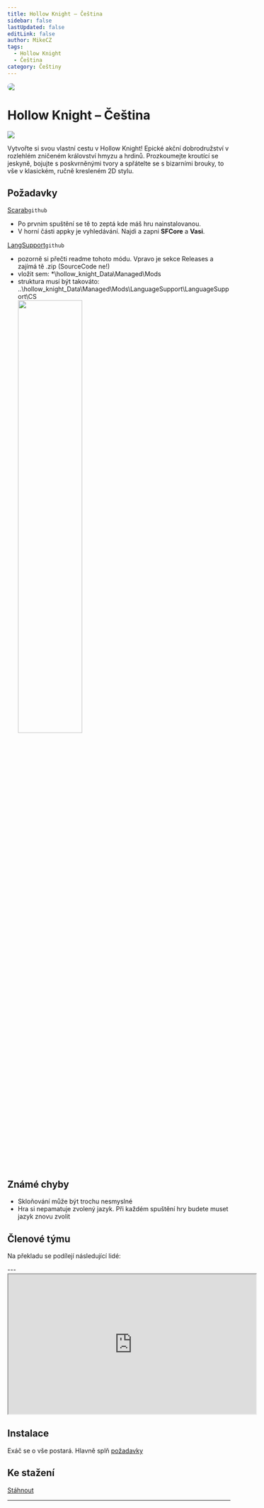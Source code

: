 ```yaml
---
title: Hollow Knight – Čeština
sidebar: false
lastUpdated: false
editLink: false
author: MikeCZ
tags:
  - Hollow Knight
  - Čeština
category: Češtiny
---
```

<script setup lang="ts">
const people = {
  lead: [
    { name: "MikeCZ", role: "Vedení projektu"}
  ],
  l10n: [
    { name: "Toasat165", role: "Překlad"},
    { name: "DesoloSVK", role: "Překlad"},
    { name: "UwU-master", role: "Překlad"},
    { name: "LucianoLukin", role: "Překlad"},
    { name: "Yohnny", role: "Překlad"},
    { name: "Atoschi", role: "Překlad"},
    { name: "Manz_z", role: "Překlad"},
    { name: "", role: ""},
    { name: "UwU-master", role: "Korektura"},
    { name: "Manz_z", role: "Korektura"},
    { name: "SeymoreClavage", role: "Korektura"},
    { name: "Bendalf21", role: "Korektura"},
  ],
  support: [
    { name: " ", role: "Technika, fonty"},
  ],
  partners: [
    { name: "HaiseT", role: "Promo"},
    { name: "PatrikTuri", role: "Mediální partner"}
  ]
};
</script>

<div style="border-radius: 16px; overflow: hidden; margin-bottom: 16px;">
  <img src="https://cdn2.steamgriddb.com/hero/8a1854f491c11482630ebb4135df2d2b.jpg">
</div>

# Hollow Knight – Čeština <Badge type="info" text="Mods" />

![](https://img.shields.io/badge/přeloženo-100%25-darkgreen?style=for-the-badge) 
<!-- <img src="https://weblate.prekladyher.eu/widget/starfield/starfield/cs/svg-badge.svg" alt="Stav překladu"> -->
<!-- <img src="https://weblate.prekladyher.eu/widget/starfield/starfield/cs/svg-badge.svg" alt="Stav překladu"> -->
<!-- <img src="https://weblate.prekladyher.eu/widget/starfield/starfield/cs/svg-badge.svg" alt="Stav překladu"> -->

Vytvořte si svou vlastní cestu v Hollow Knight! Epické akční dobrodružství v rozlehlém zničeném království hmyzu a hrdinů. Prozkoumejte kroutící se jeskyně, bojujte s poskvrněnými tvory a spřátelte se s bizarními brouky, to vše v klasickém, ručně kresleném 2D stylu.

## Požadavky
[Scarab](https://github.com/fifty-six/Scarab/releases)`github` <br />
- Po prvnim spuštění se tě to zeptá kde máš hru nainstalovanou. <br />
- V horní části appky je vyhledávání. Najdi a zapni **SFCore** a **Vasi**. <br />

[LangSupport](https://github.com/SFGrenade/LanguageSupport)`github` <br />
- pozorně si přečti readme tohoto módu. Vpravo je sekce Releases a zajímá tě .zip (SourceCode ne!) <br />
- vložit sem: *\hollow_knight_Data\Managed\Mods <br />
- struktura musí být takováto: ..\hollow_knight_Data\Managed\Mods\LanguageSupport\LanguageSupport\CS <br />
<img src="https://i.imgur.com/uAUAHpw.png"  width="55%" height="50%"> <br />

## Známé chyby
- Skloňování může být trochu nesmyslné <br />
- Hra si nepamatuje zvolený jazyk. Při každém spuštění hry budete muset jazyk znovu zvolit <br />

## Členové týmu

Na překladu se podílejí následující lidé:

<PTeamMembers :members="people.lead" />

<PTeamMembers :members="people.l10n" />

<PTeamMembers :members="people.support" />

<PTeamMembers :members="people.partners" />
---
<div class="video-container">
<iframe width="560" height="315" src="https://www.youtube.com/embed/YZUCBOlzML0?si=uJNMdXRVA_lG3lMY" frameborder="1" allow="accelerometer; autoplay; clipboard-write; encrypted-media; gyroscope; picture-in-picture" allowfullscreen></iframe>
</div>

## Instalace
Exáč se o vše postará. Hlavně splň <a href="#pozadavky">požadavky</a>

## Ke stažení
[Stáhnout](https://www.dropbox.com/sh/d26pxc72en77ipg/AAAV0iAZKVGZrmA9-wyyEaXKa?dl=0)

---
